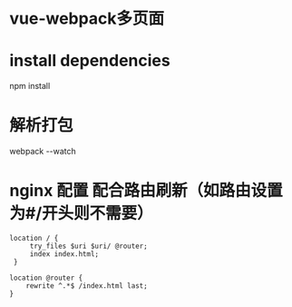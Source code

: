 # vue-webpack多页面

# install dependencies
npm install

# 解析打包
webpack --watch

# nginx 配置  配合路由刷新（如路由设置为#/开头则不需要）
```
location / {
     try_files $uri $uri/ @router;
     index index.html;
 }

location @router {
    rewrite ^.*$ /index.html last;
}
```